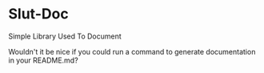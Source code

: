 # Slut-Doc

Simple Library Used To Document

Wouldn't it be nice if you could run a command to generate documentation in your README.md?